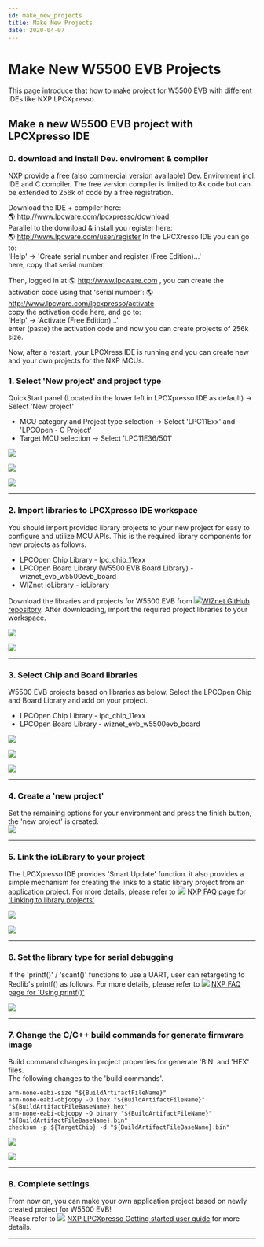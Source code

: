 ```yaml
---
id: make_new_projects
title: Make New Projects
date: 2020-04-07
---
```



# Make New W5500 EVB Projects

This page introduce that how to make project for W5500 EVB with
different IDEs like NXP LPCXpresso.


## Make a new W5500 EVB project with LPCXpresso IDE

### 0. download and install Dev. enviroment & compiler

NXP provide a free (also commercial version available) Dev. Enviroment
incl. IDE and C compiler. The free version compiler is limited to 8k
code but can be extended to 256k of code by a free registration.

Download the IDE + compiler here:  
🌎 http://www.lpcware.com/lpcxpresso/download  
Parallel to the download & install you register here:  
🌎 http://www.lpcware.com/user/register 
In the LPCXresso IDE you can go to:  
'Help' -> 'Create serial number and register (Free Edition)...'  
here, copy that serial number.

Then, logged in at 🌎 http://www.lpcware.com , you can create the
activation code using that 'serial number':
🌎 http://www.lpcware.com/lpcxpresso/activate  
copy the activation code here, and go to:  
'Help' -> 'Activate (Free Edition)...'  
enter (paste) the activation code and now you can create projects of
256k size.

Now, after a restart, your LPCXress IDE is running and you can create
new and your own projects for the NXP MCUs.


### 1. Select 'New project' and project type

QuickStart panel (Located in the lower left in LPCXpresso IDE as
default) -> Select 'New project'  

  - MCU category and Project type selection -> Select 'LPC11Exx' and
    'LPCOpen - C Project'
  - Target MCU selection -> Select 'LPC11E36/501'

![](/document_framework/img/products/w5500/w5500_evb/figures/make_new_project_quickstart_box.jpg)

![](/document_framework/img/products/w5500/w5500_evb/figures/make_new_project_newproject_box.jpg)

![](/document_framework/img/products/w5500/w5500_evb/figures/make_new_project_select_mcu_box.jpg)

-----


### 2. Import libraries to LPCXpresso IDE workspace

You should import provided library projects to your new project for easy
to configure and utilize MCU APIs. This is the required library
components for new projects as follows.  

  - LPCOpen Chip Library - lpc\_chip\_11exx
  - LPCOpen Board Library (W5500 EVB Board Library) -
    wiznet\_evb\_w5500evb\_board
  - WIZnet ioLibrary - ioLibrary

Download the libraries and projects for W5500 EVB from
![](/document_framework/img/products/w5500/w5500_evb/icons/link.png)[WIZnet GitHub
repository](https://github.com/Wiznet/W5500_EVB). After downloading,
import the required project libraries to your workspace.

![](/document_framework/img/products/w5500/w5500_evb/figures/make_new_project_select_libs_box1.jpg)

![](/document_framework/img/products/w5500/w5500_evb/figures/make_new_project_import_lib_box.jpg)

-----


### 3. Select Chip and Board libraries

W5500 EVB projects based on libraries as below. Select the LPCOpen Chip
and Board Library and add on your project.

  - LPCOpen Chip Library - lpc_chip_11exx
  - LPCOpen Board Library - wiznet_evb_w5500evb_board

![](/document_framework/img/products/w5500/w5500_evb/figures/make_new_project_select_libs_box2.jpg)

![](/document_framework/img/products/w5500/w5500_evb/figures/make_new_project_lib_chip_box.jpg)

![](/document_framework/img/products/w5500/w5500_evb/figures/make_new_project_lib_board_box.jpg)

-----


### 4. Create a 'new project'

Set the remaining options for your environment and press the finish
button, the 'new project' is created.  
![](/document_framework/img/products/w5500/w5500_evb/figures/make_new_project_project_explorer_box.jpg)

-----


### 5. Link the ioLibrary to your project

The LPCXpresso IDE provides 'Smart Update' function. it also provides a
simple mechanism for creating the links to a static library project from
an application project. For more details, please refer to
![](/products/w5500/w5500_evb/icons/link.png) [NXP FAQ page for 'Linking to library projects'](http://www.lpcware.com/content/faq/lpcxpresso/creating-linking-library-projects)

![](/document_framework/img/products/w5500/w5500_evb/figures/make_new_project_smart_update.jpg)

![](/document_framework/img/products/w5500/w5500_evb/figures/make_new_project_smart_update_select_box.jpg)

-----


### 6. Set the library type for serial debugging

If the 'printf()' / 'scanf()' functions to use a UART, user can
retargeting to Redlib's printf() as follows. For more details, please
refer to ![](/document_framework/img/products/w5500/w5500_evb/icons/link.png) [NXP FAQ page for
'Using printf()'](http://www.lpcware.com/content/faq/lpcxpresso/using-printf)

![](/document_framework/img/products/w5500/w5500_evb/figures/make_new_project_set_the_library_type_box.jpg)

-----


### 7. Change the C/C++ build commands for generate firmware image

Build command changes in project properties for generate 'BIN' and 'HEX'
files.  
The following changes to the 'build commands'.

``` make
arm-none-eabi-size "${BuildArtifactFileName}"
arm-none-eabi-objcopy -O ihex "${BuildArtifactFileName}" "${BuildArtifactFileBaseName}.hex"
arm-none-eabi-objcopy -O binary "${BuildArtifactFileName}" "${BuildArtifactFileBaseName}.bin"
checksum -p ${TargetChip} -d "${BuildArtifactFileBaseName}.bin"
```

![](/document_framework/img/products/w5500/w5500_evb/figures/make_new_project_properties.jpg)

![](/document_framework/img/products/w5500/w5500_evb/figures/make_new_project_properties_post-build_command_box.jpg)

-----


### 8. Complete settings

From now on, you can make your own application project based on newly
created project for W5500 EVB\!  
Please refer to ![](/document_framework/img/products/w5500/w5500_evb/icons/download.png) [NXP
LPCXpresso Getting started user
guide](http://www.nxp.com/documents/other/LPCXpresso_Getting_Started_User_Guide.pdf)
for more details.

-----
